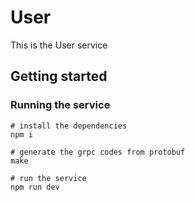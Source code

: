 # User

This is the User service

## Getting started

### Running the service

```shell
# install the dependencies
npm i

# generate the grpc codes from protobuf
make

# run the service
npm run dev
```
